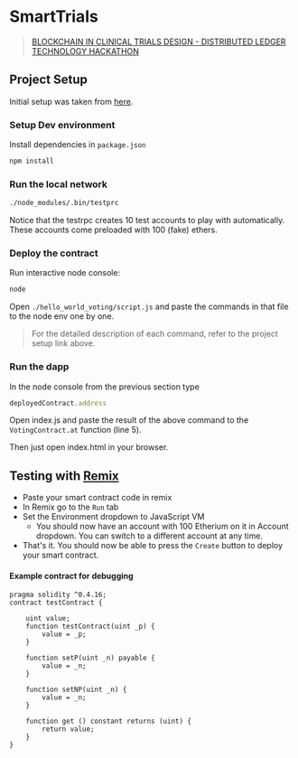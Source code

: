 # SmartTrials
> [BLOCKCHAIN IN CLINICAL TRIALS DESIGN - DISTRIBUTED LEDGER TECHNOLOGY HACKATHON](https://www.hackathon.com/event/hackathon-blockchain-in-clinical-trials-design---distributed-ledger-technology-38119424224)

## Project Setup
Initial setup was taken from [here](https://medium.com/@mvmurthy/full-stack-hello-world-voting-ethereum-dapp-tutorial-part-1-40d2d0d807c2).

### Setup Dev environment
Install dependencies in `package.json`
```bash
npm install
```

### Run the local network
```bash
./node_modules/.bin/testprc
```
Notice that the testrpc creates 10 test accounts to play with automatically. These accounts come preloaded with 100 (fake) ethers.

### Deploy the contract
Run interactive node console:
```bash
node
```

Open `./hello_world_voting/script.js` and paste the commands in that file to the node env one by one.

> For the detailed description of each command, refer to the project setup link above.

### Run the dapp
In the node console from the previous section type
```javascript
deployedContract.address
```
Open index.js and paste the result of the above command to the `VotingContract.at` function (line 5).

Then just open index.html in your browser.

## Testing with [Remix](https://ethereum.github.io/browser-solidity/#version=soljson-v0.4.18+commit.9cf6e910.js)
* Paste your smart contract code in remix
* In Remix go to the `Run` tab
* Set the Environment dropdown to JavaScript VM
    * You should now have an account with 100 Etherium on it in Account dropdown. You can switch to a different account at any time.
* That's it. You should now be able to press the `Create` button to deploy your smart contract.

#### Example contract for debugging
```
pragma solidity ^0.4.16;
contract testContract {

    uint value;
    function testContract(uint _p) {
        value = _p;
    }

    function setP(uint _n) payable {
        value = _n;
    }

    function setNP(uint _n) {
        value = _n;
    }

    function get () constant returns (uint) {
        return value;
    }
}
```